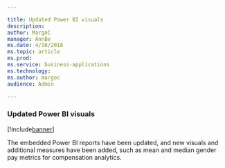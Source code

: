 ```yaml
---

title: Updated Power BI visuals
description: 
author: MargoC
manager: AnnBe
ms.date: 4/16/2018
ms.topic: article
ms.prod: 
ms.service: business-applications
ms.technology: 
ms.author: margoc
audience: Admin

---
```

### Updated Power BI visuals

[!include[banner](../../includes/banner.md)]




The embedded Power BI reports have been updated, and new visuals and additional
measures have been added, such as mean and median gender pay metrics for
compensation analytics.
